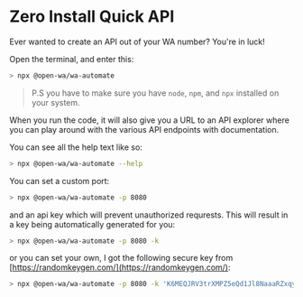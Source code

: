 # Zero Install Quick API

Ever wanted to create an API out of your WA number? You're in luck! 

Open the terminal, and enter this:

```bash
> npx @open-wa/wa-automate
```

> P.S you have to make sure you have `node`, `npm`, and `npx` installed on your system.

When you run the code, it will also give you a URL to an API explorer where you can play around with the various API endpoints with documentation.

You can see all the help text like so:

```bash
> npx @open-wa/wa-automate --help
```

You can set a custom port:

```bash
> npx @open-wa/wa-automate -p 8080
```

and an api key which will prevent unauthorized requrests. This will result in a key being automatically generated for you:

```bash
> npx @open-wa/wa-automate -p 8080 -k
```

or you can set your own, I got the following secure key from [https://randomkeygen.com/](https://randomkeygen.com/):

```bash
> npx @open-wa/wa-automate -p 8080 -k 'K6MEQJRV3trXMPZ5eQd1Jl8NaaaRZxqy'
```
